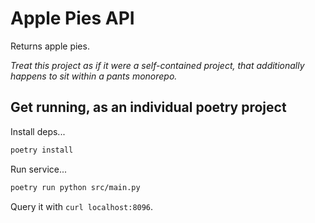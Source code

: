 # Apple Pies API

Returns apple pies.

_Treat this project as if it were a self-contained project, that additionally happens to sit within a pants monorepo._

## Get running, as an individual poetry project

Install deps...

```bash
poetry install
```

Run service...

```bash
poetry run python src/main.py
```

Query it with `curl localhost:8096`.
